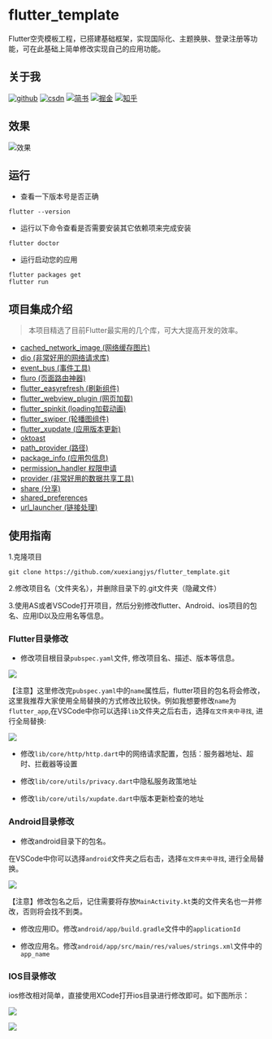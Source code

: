 # flutter_template

Flutter空壳模板工程，已搭建基础框架，实现国际化、主题换肤、登录注册等功能，可在此基础上简单修改实现自己的应用功能。

## 关于我

[![github](https://img.shields.io/badge/GitHub-xuexiangjys-blue.svg)](https://github.com/xuexiangjys)   [![csdn](https://img.shields.io/badge/CSDN-xuexiangjys-green.svg)](http://blog.csdn.net/xuexiangjys)   [![简书](https://img.shields.io/badge/简书-xuexiangjys-red.svg)](https://www.jianshu.com/u/6bf605575337)   [![掘金](https://img.shields.io/badge/掘金-xuexiangjys-brightgreen.svg)](https://juejin.im/user/598feef55188257d592e56ed)   [![知乎](https://img.shields.io/badge/知乎-xuexiangjys-violet.svg)](https://www.zhihu.com/people/xuexiangjys) 


## 效果

![效果](https://github.com/xuexiangjys/Resource/blob/master/img/template/flutter_template.gif)

## 运行

* 查看一下版本号是否正确
```
flutter --version
```

* 运行以下命令查看是否需要安装其它依赖项来完成安装
```
flutter doctor
```

* 运行启动您的应用
```
flutter packages get 
flutter run
```

## 项目集成介绍

> 本项目精选了目前Flutter最实用的几个库，可大大提高开发的效率。

* [cached_network_image (网络缓存图片)](https://pub.dev/packages/cached_network_image)
* [dio (非常好用的网络请求库)](https://pub.dev/packages/dio)
* [event_bus (事件工具)](https://pub.dev/packages/event_bus)
* [fluro (页面路由神器)](https://pub.dev/packages/fluro)
* [flutter_easyrefresh (刷新组件)](https://pub.dev/packages/flutter_easyrefresh)
* [flutter_webview_plugin (网页加载)](https://pub.dev/packages/flutter_webview_plugin)
* [flutter_spinkit (loading加载动画)](https://pub.dev/packages/flutter_spinkit)
* [flutter_swiper (轮播图组件)](https://pub.dev/packages/flutter_swiper)
* [flutter_xupdate (应用版本更新)](https://pub.dev/packages/flutter_xupdate)
* [oktoast](https://pub.dev/packages/oktoast)
* [path_provider (路径)](https://pub.dev/packages/path_provider)
* [package_info (应用包信息)](https://pub.dev/packages/url_launcher)
* [permission_handler 权限申请](https://pub.dev/packages/permission_handler)
* [provider (非常好用的数据共享工具)](https://pub.dev/packages/provider)
* [share (分享)](https://pub.dev/packages/share)
* [shared_preferences](https://pub.dev/packages/shared_preferences)
* [url_launcher (链接处理)](https://pub.dev/packages/url_launcher)

## 使用指南

1.克隆项目

```
git clone https://github.com/xuexiangjys/flutter_template.git
```

2.修改项目名（文件夹名），并删除目录下的.git文件夹（隐藏文件）

3.使用AS或者VSCode打开项目，然后分别修改flutter、Android、ios项目的包名、应用ID以及应用名等信息。

### Flutter目录修改

* 修改项目根目录`pubspec.yaml`文件, 修改项目名、描述、版本等信息。

![](https://github.com/xuexiangjys/Resource/blob/master/img/template/flutter_1.png)

【注意】这里修改完`pubspec.yaml`中的`name`属性后，flutter项目的包名将会修改，这里我推荐大家使用全局替换的方式修改比较快。例如我想要修改`name`为`flutter_app`,在VSCode中你可以选择`lib`文件夹之后右击，选择`在文件夹中寻找`, 进行全局替换:

![](https://github.com/xuexiangjys/Resource/blob/master/img/template/flutter_2.png)

* 修改`lib/core/http/http.dart`中的网络请求配置，包括：服务器地址、超时、拦截器等设置

* 修改`lib/core/utils/privacy.dart`中隐私服务政策地址

* 修改`lib/core/utils/xupdate.dart`中版本更新检查的地址


### Android目录修改

* 修改android目录下的包名。

在VSCode中你可以选择`android`文件夹之后右击，选择`在文件夹中寻找`, 进行全局替换。

![](https://github.com/xuexiangjys/Resource/blob/master/img/template/android_1.png)

【注意】修改包名之后，记住需要将存放`MainActivity.kt`类的文件夹名也一并修改，否则将会找不到类。

* 修改应用ID。修改`android/app/build.gradle`文件中的`applicationId`

* 修改应用名。修改`android/app/src/main/res/values/strings.xml`文件中的`app_name`

### IOS目录修改

ios修改相对简单，直接使用XCode打开ios目录进行修改即可。如下图所示：

![](https://github.com/xuexiangjys/Resource/blob/master/img/template/ios_1.jpeg)

![](https://github.com/xuexiangjys/Resource/blob/master/img/template/ios_2.png)
